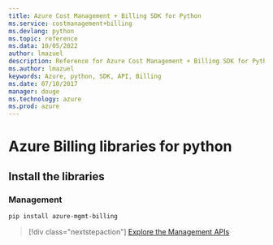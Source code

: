 ```yaml
---
title: Azure Cost Management + Billing SDK for Python
ms.service: costmanagement+billing
ms.devlang: python
ms.topic: reference
ms.data: 10/05/2022
author: lmazuel
description: Reference for Azure Cost Management + Billing SDK for Python
ms.author: lmazuel
keywords: Azure, python, SDK, API, Billing
ms.date: 07/10/2017
manager: douge
ms.technology: azure
ms.prod: azure
---
```

# Azure Billing libraries for python

## Install the libraries


### Management

```bash
pip install azure-mgmt-billing
```
> [!div class="nextstepaction"]
> [Explore the Management APIs](/python/api/overview/azure/billing/management)